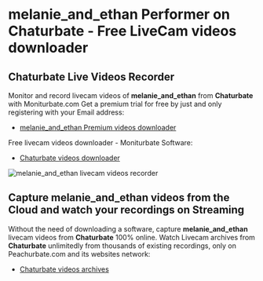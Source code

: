 # melanie_and_ethan Performer on Chaturbate - Free LiveCam videos downloader

## Chaturbate Live Videos Recorder

Monitor and record livecam videos of **melanie_and_ethan** from **Chaturbate** with Moniturbate.com
Get a premium trial for free by just and only registering with your Email address:
* [melanie_and_ethan Premium videos downloader](https://moniturbate.com/request-demo-licence-key.html)

Free livecam videos downloader - Moniturbate Software:
* [Chaturbate videos downloader](https://moniturbate.com/moniturbate-download-software.html)

![melanie_and_ethan livecam videos recorder](https://peachurnet.com/templates/moniturbate-software.png)


## Capture melanie_and_ethan videos from the Cloud and watch your recordings on Streaming

Without the need of downloading a software, capture **melanie_and_ethan** livecam videos from **Chaturbate** 100% online.
Watch Livecam archives from **Chaturbate** unlimitedly from thousands of existing recordings, only on Peachurbate.com and its websites network:
* [Chaturbate videos archives](https://peachurnet.com/)